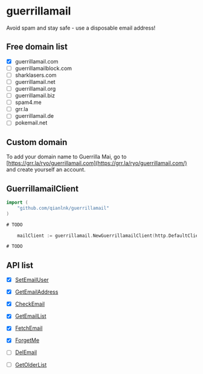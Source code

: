 guerrillamail
=============

Avoid spam and stay safe - use a disposable email address!

Free domain list
----------------

-	[X] guerrillamail.com
-	[ ] guerrillamailblock.com
-	[ ] sharklasers.com
-	[ ] guerrillamail.net
-	[ ] guerrillamail.org
-	[ ] guerrillamail.biz
-	[ ] spam4.me
-	[ ] grr.la
-	[ ] guerrillamail.de
-	[ ] pokemail.net

Custom domain
-------------

To add your domain name to Guerrilla Mai, go to [https://grr.la/ryo/guerrillamail.com](https://grr.la/ryo/guerrillamail.com/) and create yourself an account.

GuerrillamailClient
-------------------

```go
import (
    "github.com/qianlnk/guerrillamail"
)

# TODO

    mailClient := guerrillamail.NewGuerrillamailClient(http.DefaultClient)

# TODO
```

API list
--------

-	[x] [SetEmailUser](SetEmailUser.md)

-	[x] [GetEmailAddress](GetEmailAddress.md)

-	[x] [CheckEmail](CheckEmail.md)

-	[x] [GetEmailList](GetEmailList.md)

-	[x] [FetchEmail](FetchEmail.md)

-	[x] [ForgetMe](ForgetMe.md)

-	[ ] [DelEmail](DelEmail.md)

-	[ ] [GetOlderList](GetOlderList.md)

